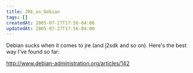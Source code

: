 ```yaml
---
title: JRE_on_Debian
tags: []
createdAt: 2005-07-27T17:56-04:00
updatedAt: 2005-07-27T17:56-04:00
---
```


Debian sucks when it comes to jre (and j2sdk and so on). Here's the best way I've found so far:

http://www.debian-administration.org/articles/142

